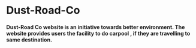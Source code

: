 # Dust-Road-Co
#### Dust-Road Co website is an initiative towards better environment. The website provides users the facility to do carpool , if they are travelling to same destination.
